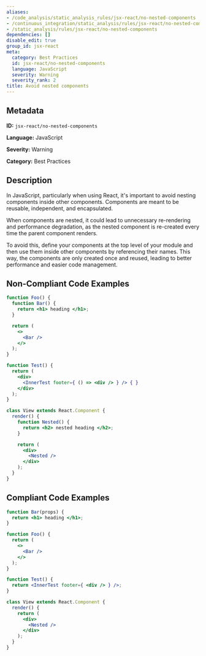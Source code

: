 ```yaml
---
aliases:
- /code_analysis/static_analysis_rules/jsx-react/no-nested-components
- /continuous_integration/static_analysis/rules/jsx-react/no-nested-components
- /static_analysis/rules/jsx-react/no-nested-components
dependencies: []
disable_edit: true
group_id: jsx-react
meta:
  category: Best Practices
  id: jsx-react/no-nested-components
  language: JavaScript
  severity: Warning
  severity_rank: 2
title: Avoid nested components
---
```

<!--  SOURCED FROM https://github.com/DataDog/datadog-static-analyzer-rule-docs -->


## Metadata
**ID:** `jsx-react/no-nested-components`

**Language:** JavaScript

**Severity:** Warning

**Category:** Best Practices

## Description
In JavaScript, particularly when using React, it's important to avoid nesting components inside other components. Components are meant to be reusable, independent, and encapsulated.

When components are nested, it could lead to unnecessary re-rendering and performance degradation, as the nested component is re-created every time the parent component renders.

To avoid this, define your components at the top level of your module and then use them inside other components by referencing their names. This way, the components are only created once and reused, leading to better performance and easier code management.

## Non-Compliant Code Examples
```jsx
function Foo() {
  function Bar() {
    return <h1> heading </h1>;
  }

  return (
    <>
      <Bar />
    </>
  );
}

function Test() {
  return (
    <div>
      <InnerTest footer={ () => <div /> } /> { }
    </div>
  );
}

class View extends React.Component {
  render() {
    function Nested() {
      return <h2> nested heading </h2>;
    }

    return (
      <div>
        <Nested />
      </div>
    );
  }
}
```

## Compliant Code Examples
```jsx
function Bar(props) {
  return <h1> heading </h1>;
}

function Foo() {
  return (
    <>
      <Bar />
    </>
  );
}

function Test() {
  return <InnerTest footer={ <div /> } />;
}

class View extends React.Component {
  render() {
    return (
      <div>
        <Nested />
      </div>
    );
  }
}
```

